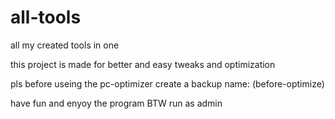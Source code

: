 # all-tools
all my created tools in one

this project is made for better and easy tweaks and optimization

pls before useing the pc-optimizer create a backup name: (before-optimize)

have fun and enyoy the program
BTW run as admin
